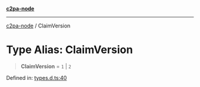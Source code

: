 [**c2pa-node**](../README.md)

***

[c2pa-node](../README.md) / ClaimVersion

# Type Alias: ClaimVersion

> **ClaimVersion** = `1` \| `2`

Defined in: [types.d.ts:40](https://github.com/contentauth/c2pa-node-v2/blob/5303c5fd1e9a72d23f327699b48a7620e901a41c/js-src/types.d.ts#L40)

